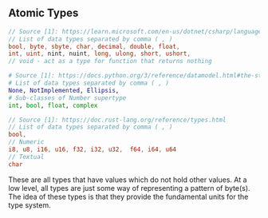 ## Atomic Types

```csharp
// Source [1]: https://learn.microsoft.com/en-us/dotnet/csharp/language-reference/builtin-types/built-in-types
// List of data types separated by comma ( , )
bool, byte, sbyte, char, decimal, double, float, 
int, uint, nint, nuint, long, ulong, short, ushort,
// void - act as a type for function that returns nothing
```

```python
# Source [1]: https://docs.python.org/3/reference/datamodel.html#the-standard-type-hierarchy
# List of data types separated by comma ( , )
None, NotImplemented, Ellipsis, 
# Sub-classes of Number supertype
int, bool, float, complex 
```

```rust
// Source [1]: https://doc.rust-lang.org/reference/types.html
// List of data types separated by comma ( , )
bool,
// Numeric
i8, u8, i16, u16, f32, i32, u32,  f64, i64, u64
// Textual
char
```

These are all types that have values which do not hold other values. At a low level, all types are just some way of representing a pattern of byte(s). The idea of these types is that they provide the fundamental units for the type system. 